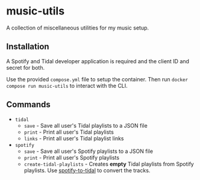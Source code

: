 # music-utils

A collection of miscellaneous utilities for my music setup.

## Installation

A Spotify and Tidal developer application is required and the client ID and secret for both.

Use the provided `compose.yml` file to setup the container. Then run `docker compose run music-utils` to interact with the CLI.

## Commands

- `tidal`
  - `save` - Save all user's Tidal playlists to a JSON file
  - `print` - Print all user's Tidal playlists
  - `links` - Print all user's Tidal playlist links
- `spotify`
  - `save` - Save all user's Spotify playlists to a JSON file
  - `print` - Print all user's Spotify playlists
  - `create-tidal-playlists` - Creates **empty** Tidal playlists from Spotify playlists. Use [spotify-to-tidal](https://github.com/spotify2tidal/spotify_to_tidal) to convert the tracks.
